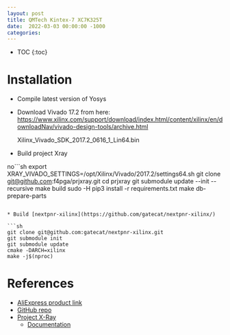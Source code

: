 ```yaml
---
layout: post
title: QMTech Kintex-7 XC7K325T
date:  2022-03-03 00:00:00 -1000
categories:
---
```


* TOC
{:toc}


# Installation


* Compile latest version of  Yosys
* Download Vivado 17.2 from here: https://www.xilinx.com/support/download/index.html/content/xilinx/en/downloadNav/vivado-design-tools/archive.html

    Xilinx_Vivado_SDK_2017.2_0616_1_Lin64.bin

* Build project Xray

 no```sh
export XRAY_VIVADO_SETTINGS=/opt/Xilinx/Vivado/2017.2/settings64.sh
git clone git@github.com:f4pga/prjxray.git
cd prjxray
git submodule update --init --recursive
make build
sudo -H pip3 install -r requirements.txt
make db-prepare-parts
```

* Build [nextpnr-xilinx](https://github.com/gatecat/nextpnr-xilinx/)

```sh
git clone git@github.com:gatecat/nextpnr-xilinx.git
git submodule init
git submodule update
cmake -DARCH=xilinx
make -j$(nproc)
```


# References

* [AliExpress product link](https://www.aliexpress.com/item/1005003668804223.html)
* [GitHub repo](https://github.com/ChinaQMTECH/QMTECH_XC7K325T_CORE_BOARD)
* [Project X-Ray](https://github.com/f4pga/prjxray)
    * [Documentation](https://f4pga.readthedocs.io/_/downloads/prjxray/en/latest/pdf/)
